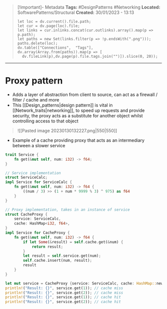 > [!important]- Metadata
> **Tags:** #DesignPatterns #Networking 
> **Located:** SoftwarePatterns/Structural
> **Created:** 30/01/2023 - 13:13
> ```dataviewjs
>let loc = dv.current().file.path;
>let cur = dv.page(loc).file;
>let links = cur.inlinks.concat(cur.outlinks).array().map(p => p.path);
>let paths = new Set(links.filter(p => !p.endsWith(".png")));
>paths.delete(loc);
>dv.table(["Connections",  "Tags"], dv.array(Array.from(paths)).map(p => [
>   dv.fileLink(p),dv.page(p).file.tags.join("")]).slice(0, 20));
> ```

___
# Proxy pattern
- Adds a layer of abstraction from client to source, can act as a firewall / filter / cache and more 
- This [[Design_patterns|design pattern]] is vital in [[Network_traits|networking]], to speed up requests and provide security, the proxy acts as a substitute for another object whilst controlling access to that object

> ![[Pasted image 20230130132227.png|550|550]]

- Example of a cache providing proxy that acts as an intermediary between a slower service

```rust
trait Service {
    fn get(&mut self, num: i32) -> f64;
}

// Service implementation
struct ServiceCalc;
impl Service for ServiceCalc {
    fn get(&mut self, num: i32) -> f64 {
        ((num / 3) >> (1 + num * 9999 % 3) ^ 975) as f64
    }
}

// Proxy implementation, takes in an instance of service
struct CacheProxy {
    service: ServiceCalc,
    cache: HashMap<i32, f64>,
}
impl Service for CacheProxy {
    fn get(&mut self, num: i32) -> f64 {
        if let Some(&result) = self.cache.get(&num) {
            return result;
        }
        let result = self.service.get(num);
        self.cache.insert(num, result);
        result
    }
}

let mut service = CacheProxy {service: ServiceCalc, cache: HashMap::new(),};
println!("Result: {}", service.get(1)); // cache miss
println!("Result: {}", service.get(2)); // cache miss
println!("Result: {}", service.get(1)); // cache hit
println!("Result: {}", service.get(2)); // cache hit
```